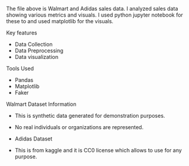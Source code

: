 The file above is Walmart and Adidas sales data.
I analyzed sales data showing various metrics and visuals.
I used python jupyter notebook for these to and used matplotlib for the visuals.

Key features
- Data Collection
- Data Preprocessing
- Data visualization

Tools Used
- Pandas
- Matplotlib
- Faker

 Walmart Dataset Information  
- This is synthetic data generated for demonstration purposes.  
- No real individuals or organizations are represented.

- Adidas Dataset
- This is from kaggle and it is CC0 license which allows to use for any purpose.
